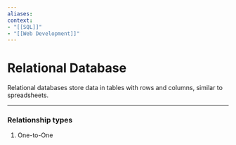 ```yaml
---
aliases:
context:
- "[[SQL]]"
- "[[Web Development]]"
---
```


# Relational Database

Relational databases store data in tables with rows and columns, similar to spreadsheets.

---
### Relationship types

1. One-to-One 